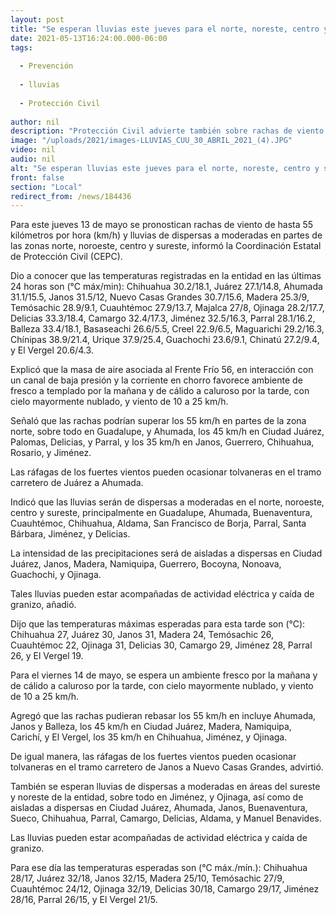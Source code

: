 ```yaml
---
layout: post
title: "Se esperan lluvias este jueves para el norte, noreste, centro y sureste del estado"
date: 2021-05-13T16:24:00.000-06:00
tags:
  
  - Prevención
  
  - lluvias
  
  - Protección Civil
  
author: nil
description: "Protección Civil advierte también sobre rachas de viento de hasta 55 km/h y tolvaneras en los tramos carreteros Juárez-Ahumada y Janos-Nuevo Casas Grandes"
image: "/uploads/2021/images-LLUVIAS_CUU_30_ABRIL_2021_(4).JPG"
video: nil
audio: nil
alt: "Se esperan lluvias este jueves para el norte, noreste, centro y sureste del estado"
front: false
section: "Local"
redirect_from: /news/184436
---
```


Para este jueves 13 de mayo se pronostican rachas de viento de hasta 55 kilómetros por hora (km/h) y lluvias de dispersas a moderadas en partes de las zonas norte, noroeste, centro y sureste, informó la Coordinación Estatal de Protección Civil (CEPC).

 

Dio a conocer que las temperaturas registradas en la entidad en las últimas 24 horas son (°C máx/min): Chihuahua 30.2/18.1, Juárez 27.1/14.8, Ahumada 31.1/15.5, Janos 31.5/12, Nuevo Casas Grandes 30.7/15.6, Madera 25.3/9, Temósachic 28.9/9.1, Cuauhtémoc 27.9/13.7, Majalca 27/8, Ojinaga 28.2/17.7, Delicias 33.3/18.4, Camargo 32.4/17.3, Jiménez 32.5/16.3, Parral 28.1/16.2, Balleza 33.4/18.1, Basaseachi 26.6/5.5, Creel 22.9/6.5, Maguarichi 29.2/16.3, Chínipas 38.9/21.4, Urique 37.9/25.4, Guachochi 23.6/9.1, Chinatú 27.2/9.4, y El Vergel 20.6/4.3.

 

Explicó que la masa de aire asociada al Frente Frío 56, en interacción con un canal de baja presión y la corriente en chorro favorece ambiente de fresco a templado por la mañana y de cálido a caluroso por la tarde, con cielo mayormente nublado, y viento de 10 a 25 km/h.

 

Señaló que las rachas podrían superar los 55 km/h en partes de la zona norte, sobre todo en Guadalupe, y Ahumada, los 45 km/h en Ciudad Juárez, Palomas, Delicias, y Parral, y los 35 km/h en Janos, Guerrero, Chihuahua, Rosario, y Jiménez.

 

Las ráfagas de los fuertes vientos pueden ocasionar tolvaneras en el tramo carretero de Juárez a Ahumada.

 

Indicó que las lluvias serán de dispersas a moderadas en el norte, noroeste, centro y sureste, principalmente en Guadalupe, Ahumada, Buenaventura, Cuauhtémoc, Chihuahua, Aldama, San Francisco de Borja, Parral, Santa Bárbara, Jiménez, y Delicias.

 

La intensidad de las precipitaciones será de aisladas a dispersas en Ciudad Juárez, Janos, Madera, Namiquipa, Guerrero, Bocoyna, Nonoava, Guachochi, y Ojinaga.

 

Tales lluvias pueden estar acompañadas de actividad eléctrica y caída de granizo, añadió.

 

Dijo que las temperaturas máximas esperadas para esta tarde son (°C): Chihuahua 27, Juárez 30, Janos 31, Madera 24, Temósachic 26, Cuauhtémoc 22, Ojinaga 31, Delicias 30, Camargo 29, Jiménez 28, Parral 26, y El Vergel 19.

 

Para el viernes 14 de mayo, se espera un ambiente fresco por la mañana y de cálido a caluroso por la tarde, con cielo mayormente nublado, y viento de 10 a 25 km/h.

 

Agregó que las rachas pudieran rebasar los 55 km/h en incluye Ahumada, Janos y Balleza, los 45 km/h en Ciudad Juárez, Madera, Namiquipa, Carichí, y El Vergel, los 35 km/h en Chihuahua, Jiménez, y Ojinaga.

 

De igual manera, las ráfagas de los fuertes vientos pueden ocasionar tolvaneras en el tramo carretero de Janos a Nuevo Casas Grandes, advirtió.

 

También se esperan lluvias de dispersas a moderadas en áreas del sureste y noreste de la entidad, sobre todo en Jiménez, y Ojinaga, así como de aisladas a dispersas en Ciudad Juárez, Ahumada, Janos, Buenaventura, Sueco, Chihuahua, Parral, Camargo, Delicias, Aldama, y Manuel Benavides.

 

Las lluvias pueden estar acompañadas de actividad eléctrica y caída de granizo.

 

Para ese día las temperaturas esperadas son (°C máx./mín.): Chihuahua 28/17, Juárez 32/18, Janos 32/15, Madera 25/10, Temósachic 27/9, Cuauhtémoc 24/12, Ojinaga 32/19, Delicias 30/18, Camargo 29/17, Jiménez 28/16, Parral 26/15, y El Vergel 21/5.